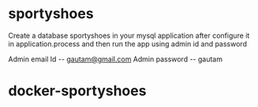 # sportyshoes

Create a database sportyshoes in your mysql application after configure it in application.process and then run the app using admin id and password 

  Admin email Id -- gautam@gmail.com
  Admin password -- gautam
# docker-sportyshoes
